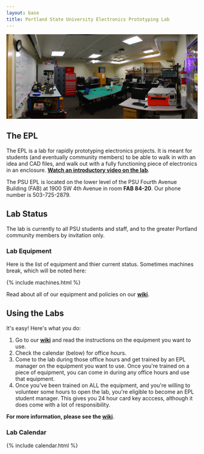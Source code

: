 ```yaml
---
layout: base
title: Portland State University Electronics Prototyping Lab
---
```



![The EPL](/images/lab_panorama.jpg)


## The EPL

The EPL is a lab for rapidly prototyping electronics projects. It is meant for
students (and eventually community members) to be able to walk in with an idea
and CAD files, and walk out with a fully functioning piece of electronics in
an enclosure.
**[Watch an introductory video on the lab](http://youtu.be/P7JFAv6JM00 "YouTube")**.

The PSU EPL is located on the lower level of the PSU Fourth Avenue Building
(FAB) at 1900 SW 4th Avenue in room **FAB 84-20**. Our phone number is
503-725-2879.



## Lab Status

The lab is currently to all PSU students and staff, and to the greater Portland community members by
invitation only.


### Lab Equipment

Here is the list of equipment and thier current status. Sometimes machines
break, which will be noted here:

{% include machines.html %}

Read about all of our equipment and policies on our **[wiki](https://github.com/psu-epl/psu-epl.github.com/wiki "PSU EPL Wiki")**.



## Using the Labs

It's easy! Here's what you do:

 1. Go to our **[wiki](https://github.com/psu-epl/psu-epl.github.com/wiki "wiki")** and read the instructions on the equipment you want to use.
 1. Check the calendar (below) for office hours.
 1. Come to the lab during those office hours and get trained by an EPL manager on the equipment you want to use. Once you're trained on a piece of equipment, you can come in during any office hours and use that equipment.
 1. Once you've been trained on ALL the equipment, and you're willing to volunteer some hours to open the lab, you're eligible to become an EPL student manager. This gives you 24 hour card key acccess, although it does come with a lot of responsibility.


**For more information, please see the [wiki](https://github.com/psu-epl/psu-epl.github.com/wiki "PSU EPL Wiki")**.


### Lab Calendar

{% include calendar.html %}

